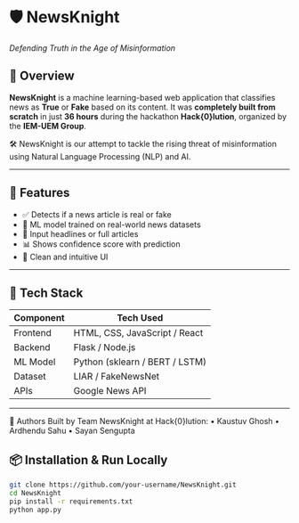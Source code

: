 # 🛡️ NewsKnight  
*Defending Truth in the Age of Misinformation*

## 📌 Overview
**NewsKnight** is a machine learning-based web application that classifies news as **True** or **Fake** based on its content. It was **completely built from scratch** in just **36 hours** during the hackathon **Hack{0}lution**, organized by the **IEM-UEM Group**.

🛠️ NewsKnight is our attempt to tackle the rising threat of misinformation using Natural Language Processing (NLP) and AI.

---

## 🚀 Features

- ✅ Detects if a news article is real or fake
- 🧠 ML model trained on real-world news datasets
- 💬 Input headlines or full articles
- 📊 Shows confidence score with prediction
- 🎨 Clean and intuitive UI

---

## 🧠 Tech Stack

| Component     | Tech Used             |
|---------------|-----------------------|
| Frontend      | HTML, CSS, JavaScript / React |
| Backend       | Flask / Node.js |
| ML Model      | Python (sklearn / BERT / LSTM) |
| Dataset       | LIAR / FakeNewsNet |
| APIs    | Google News API |

---
👥 Authors
Built by Team NewsKnight at Hack{0}lution:
     • Kaustuv Ghosh
     • Ardhendu Sahu 
     • Sayan Sengupta 
## 📦 Installation & Run Locally

```bash
git clone https://github.com/your-username/NewsKnight.git
cd NewsKnight
pip install -r requirements.txt
python app.py
